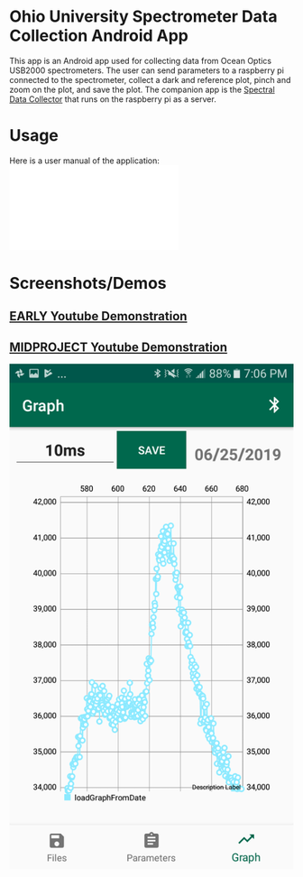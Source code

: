 # Ohio University Spectrometer Data Collection Android App
This app is an Android app used for collecting data from Ocean Optics USB2000 spectrometers. The user can send parameters to a raspberry pi connected to the spectrometer, collect a dark and reference plot, pinch and zoom on the plot, and save the plot. The companion app is the [Spectral Data Collector](https://www.github.com/samfoucart/oueecs_SpectralDataCollector) that runs on the raspberry pi as a server.

# Usage
Here is a user manual of the application:
![User Manual](/Spectral_Data_Viewer_Manual.pdf "Spectral Data Viewer Manual")

# Screenshots/Demos
## [EARLY Youtube Demonstration](https://www.youtube.com/watch?v=PTfK9BFuKY0)
## [MIDPROJECT Youtube Demonstration](https://www.youtube.com/watch?v=v0eC8LafTMs)

![Photo of App Plotting Unzoomed](/zoomed-spectra.png "Photo of App Plotting Unzoomed")
